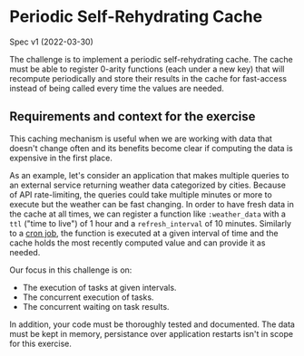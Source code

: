 # Periodic Self-Rehydrating Cache

Spec v1 (2022-03-30)

The challenge is to implement a periodic self-rehydrating cache. The cache must be able to register 0-arity functions (each under a new key) that will recompute periodically and store their results in the cache for fast-access instead of being called every time the values are needed.

## Requirements and context for the exercise

This caching mechanism is useful when we are working with data that doesn't change often and its benefits become clear if computing the data is expensive in the first place.

As an example, let's consider an application that makes multiple queries to an external service returning weather data categorized by cities. Because of API rate-limiting, the queries could take multiple minutes or more to execute but the weather can be fast changing. In order to have fresh data in the cache at all times, we can register a function like `:weather_data` with a `ttl` ("time to live") of 1 hour and a `refresh_interval` of 10 minutes. Similarly to a [cron job](https://en.wikipedia.org/wiki/Cron), the function is executed at a given interval of time and the cache holds the most recently computed value and can provide it as needed.

Our focus in this challenge is on:

- The execution of tasks at given intervals.
- The concurrent execution of tasks.
- The concurrent waiting on task results.

In addition, your code must be thoroughly tested and documented. The data must be kept in memory, persistance over application restarts isn't in scope for this exercise.
